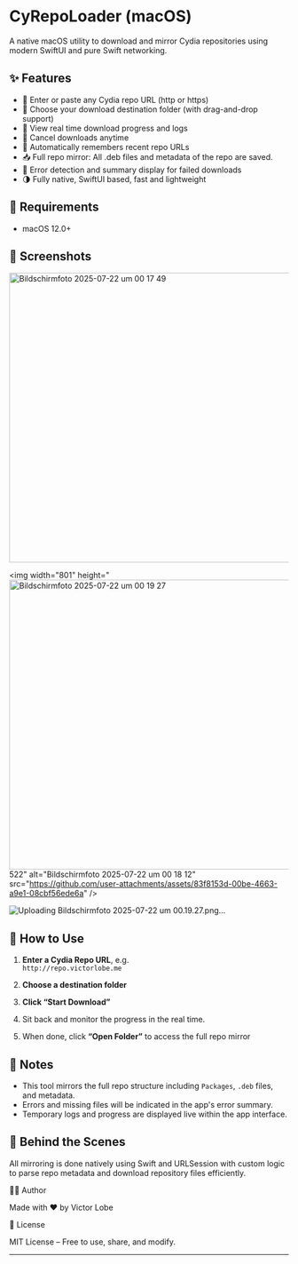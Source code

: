 # CyRepoLoader (macOS)

A native macOS utility to download and mirror Cydia repositories using modern SwiftUI and pure Swift networking.

## ✨ Features

- 🔗 Enter or paste any Cydia repo URL (http or https)  
- 📁 Choose your download destination folder (with drag-and-drop support)  
- 📜 View real time download progress and logs  
- 🛑 Cancel downloads anytime  
- 🧠 Automatically remembers recent repo URLs  
- 📥 Full repo mirror: All .deb files and metadata of the repo are saved.
- 🧠 Error detection and summary display for failed downloads  
- 🌗 Fully native, SwiftUI based, fast and lightweight  

## 🧰 Requirements

- macOS 12.0+  

## 📸 Screenshots
<img width="801" height="522" alt="Bildschirmfoto 2025-07-22 um 00 17 49" src="https://github.com/user-attachments/assets/4e4b3235-ef78-446b-9e56-bfa691127406" />

<img width="801" height="<img width="801" height="522" alt="Bildschirmfoto 2025-07-22 um 00 19 27" src="https://github.com/user-attachments/assets/cb1e4238-2558-4817-8dc8-db0bf9c85d47" />
522" alt="Bildschirmfoto 2025-07-22 um 00 18 12" src="https://github.com/user-attachments/assets/83f8153d-00be-4663-a9e1-08cbf56ede6a" />

![Uploading Bildschirmfoto 2025-07-22 um 00.19.27.png…]()


## 🚀 How to Use

1. **Enter a Cydia Repo URL**, e.g.  
   `http://repo.victorlobe.me`

2. **Choose a destination folder**

3. **Click “Start Download”**

4. Sit back and monitor the progress in the real time.

5. When done, click **“Open Folder”** to access the full repo mirror

## 🛑 Notes

- This tool mirrors the full repo structure including `Packages`, `.deb` files, and metadata.  
- Errors and missing files will be indicated in the app's error summary.  
- Temporary logs and progress are displayed live within the app interface.

## 🧠 Behind the Scenes

All mirroring is done natively using Swift and URLSession with custom logic to parse repo metadata and download repository files efficiently.

👨‍💻 Author

Made with ❤️ by Victor Lobe

📄 License

MIT License – Free to use, share, and modify.

---
